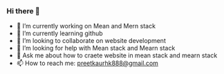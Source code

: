 ### Hi there 👋

<!--
**Harpreetkaur028/Harpreetkaur028** is a ✨ _special_ ✨ repository because its `README.md` (this file) appears on your GitHub profile.

Here are some ideas to get you started:
-->
- 🔭 I’m currently working on Mean and Mern stack
- 🌱 I’m currently learning github
- 👯 I’m looking to collaborate on website development 
- 🤔 I’m looking for help with Mean stack and Mearn stack
- 💬 Ask me about how to craete website in mean stack and mearn stack 
- 📫 How to reach me: preetkaurhk888@gmail.com


